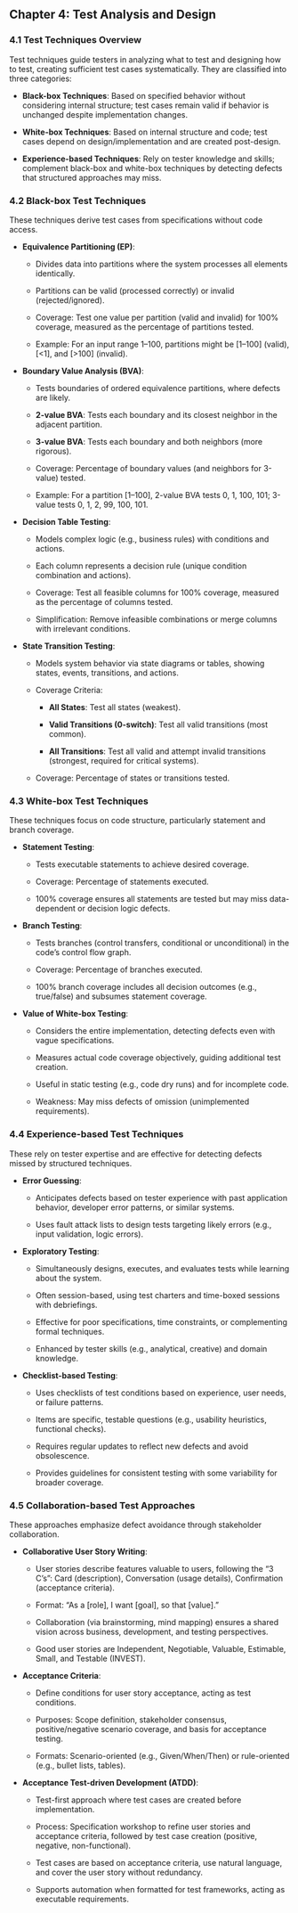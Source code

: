 ## Chapter 4: Test Analysis and Design

### 4.1 Test Techniques Overview

Test techniques guide testers in analyzing what to test and designing how to test, creating sufficient test cases systematically. They are classified into three categories:

-   **Black-box Techniques**: Based on specified behavior without considering internal structure; test cases remain valid if behavior is unchanged despite implementation changes.
    
-   **White-box Techniques**: Based on internal structure and code; test cases depend on design/implementation and are created post-design.
    
-   **Experience-based Techniques**: Rely on tester knowledge and skills; complement black-box and white-box techniques by detecting defects that structured approaches may miss.
    

### 4.2 Black-box Test Techniques

These techniques derive test cases from specifications without code access.

-   **Equivalence Partitioning (EP)**:
    
    -   Divides data into partitions where the system processes all elements identically.
        
    -   Partitions can be valid (processed correctly) or invalid (rejected/ignored).
        
    -   Coverage: Test one value per partition (valid and invalid) for 100% coverage, measured as the percentage of partitions tested.
        
    -   Example: For an input range 1–100, partitions might be [1–100] (valid), [<1], and [>100] (invalid).
        
-   **Boundary Value Analysis (BVA)**:
    
    -   Tests boundaries of ordered equivalence partitions, where defects are likely.
        
    -   **2-value BVA**: Tests each boundary and its closest neighbor in the adjacent partition.
        
    -   **3-value BVA**: Tests each boundary and both neighbors (more rigorous).
        
    -   Coverage: Percentage of boundary values (and neighbors for 3-value) tested.
        
    -   Example: For a partition [1–100], 2-value BVA tests 0, 1, 100, 101; 3-value tests 0, 1, 2, 99, 100, 101.
        
-   **Decision Table Testing**:
    
    -   Models complex logic (e.g., business rules) with conditions and actions.
        
    -   Each column represents a decision rule (unique condition combination and actions).
        
    -   Coverage: Test all feasible columns for 100% coverage, measured as the percentage of columns tested.
        
    -   Simplification: Remove infeasible combinations or merge columns with irrelevant conditions.
        
-   **State Transition Testing**:
    
    -   Models system behavior via state diagrams or tables, showing states, events, transitions, and actions.
        
    -   Coverage Criteria:
        
        -   **All States**: Test all states (weakest).
            
        -   **Valid Transitions (0-switch)**: Test all valid transitions (most common).
            
        -   **All Transitions**: Test all valid and attempt invalid transitions (strongest, required for critical systems).
            
    -   Coverage: Percentage of states or transitions tested.
        

### 4.3 White-box Test Techniques

These techniques focus on code structure, particularly statement and branch coverage.

-   **Statement Testing**:
    
    -   Tests executable statements to achieve desired coverage.
        
    -   Coverage: Percentage of statements executed.
        
    -   100% coverage ensures all statements are tested but may miss data-dependent or decision logic defects.
        
-   **Branch Testing**:
    
    -   Tests branches (control transfers, conditional or unconditional) in the code’s control flow graph.
        
    -   Coverage: Percentage of branches executed.
        
    -   100% branch coverage includes all decision outcomes (e.g., true/false) and subsumes statement coverage.
        
-   **Value of White-box Testing**:
    
    -   Considers the entire implementation, detecting defects even with vague specifications.
        
    -   Measures actual code coverage objectively, guiding additional test creation.
        
    -   Useful in static testing (e.g., code dry runs) and for incomplete code.
        
    -   Weakness: May miss defects of omission (unimplemented requirements).
        

### 4.4 Experience-based Test Techniques

These rely on tester expertise and are effective for detecting defects missed by structured techniques.

-   **Error Guessing**:
    
    -   Anticipates defects based on tester experience with past application behavior, developer error patterns, or similar systems.
        
    -   Uses fault attack lists to design tests targeting likely errors (e.g., input validation, logic errors).
        
-   **Exploratory Testing**:
    
    -   Simultaneously designs, executes, and evaluates tests while learning about the system.
        
    -   Often session-based, using test charters and time-boxed sessions with debriefings.
        
    -   Effective for poor specifications, time constraints, or complementing formal techniques.
        
    -   Enhanced by tester skills (e.g., analytical, creative) and domain knowledge.
        
-   **Checklist-based Testing**:
    
    -   Uses checklists of test conditions based on experience, user needs, or failure patterns.
        
    -   Items are specific, testable questions (e.g., usability heuristics, functional checks).
        
    -   Requires regular updates to reflect new defects and avoid obsolescence.
        
    -   Provides guidelines for consistent testing with some variability for broader coverage.
        

### 4.5 Collaboration-based Test Approaches

These approaches emphasize defect avoidance through stakeholder collaboration.

-   **Collaborative User Story Writing**:
    
    -   User stories describe features valuable to users, following the “3 C’s”: Card (description), Conversation (usage details), Confirmation (acceptance criteria).
        
    -   Format: “As a [role], I want [goal], so that [value].”
        
    -   Collaboration (via brainstorming, mind mapping) ensures a shared vision across business, development, and testing perspectives.
        
    -   Good user stories are Independent, Negotiable, Valuable, Estimable, Small, and Testable (INVEST).
        
-   **Acceptance Criteria**:
    
    -   Define conditions for user story acceptance, acting as test conditions.
        
    -   Purposes: Scope definition, stakeholder consensus, positive/negative scenario coverage, and basis for acceptance testing.
        
    -   Formats: Scenario-oriented (e.g., Given/When/Then) or rule-oriented (e.g., bullet lists, tables).
        
-   **Acceptance Test-driven Development (ATDD)**:
    
    -   Test-first approach where test cases are created before implementation.
        
    -   Process: Specification workshop to refine user stories and acceptance criteria, followed by test case creation (positive, negative, non-functional).
        
    -   Test cases are based on acceptance criteria, use natural language, and cover the user story without redundancy.
        
    -   Supports automation when formatted for test frameworks, acting as executable requirements.
